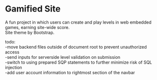 # Gamified Site  
A fun project in which users can create and play levels in web embedded games, earning site-wide score.  
Site theme by Bootstrap.  
  
todo:  
-move backend files outside of document root to prevent unauthorized access  
-send inputs for serverside level validation on submission  
-switch to using prepared SQP statements to further minimize risk of SQL injection  
-add user account information to rightmost section of the navbar